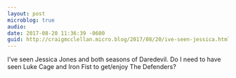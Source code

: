 ```yaml
---
layout: post
microblog: true
audio: 
date: 2017-08-20 11:36:39 -0600
guid: http://craigmcclellan.micro.blog/2017/08/20/ive-seen-jessica.html
---
```

I’ve seen Jessica Jones and both seasons of Daredevil. Do I need to have seen Luke Cage and Iron Fist to get/enjoy The Defenders?
